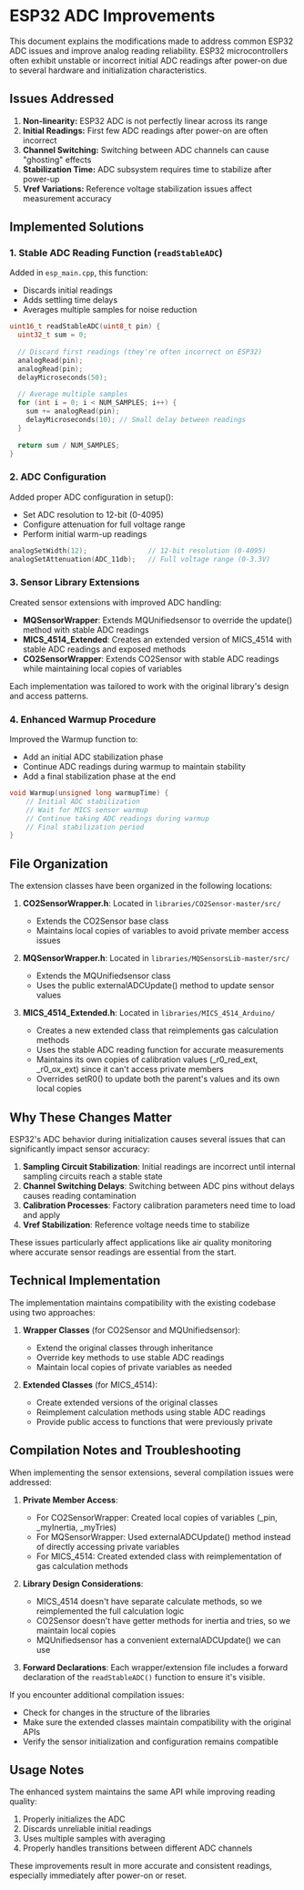 # ESP32 ADC Improvements

This document explains the modifications made to address common ESP32 ADC issues and improve analog reading reliability. ESP32 microcontrollers often exhibit unstable or incorrect initial ADC readings after power-on due to several hardware and initialization characteristics.

## Issues Addressed

1. **Non-linearity:** ESP32 ADC is not perfectly linear across its range
2. **Initial Readings:** First few ADC readings after power-on are often incorrect
3. **Channel Switching:** Switching between ADC channels can cause "ghosting" effects
4. **Stabilization Time:** ADC subsystem requires time to stabilize after power-up
5. **Vref Variations:** Reference voltage stabilization issues affect measurement accuracy

## Implemented Solutions

### 1. Stable ADC Reading Function (`readStableADC`)

Added in `esp_main.cpp`, this function:
- Discards initial readings
- Adds settling time delays
- Averages multiple samples for noise reduction

```cpp
uint16_t readStableADC(uint8_t pin) {
  uint32_t sum = 0;
  
  // Discard first readings (they're often incorrect on ESP32)
  analogRead(pin);
  analogRead(pin);
  delayMicroseconds(50);
  
  // Average multiple samples
  for (int i = 0; i < NUM_SAMPLES; i++) {
    sum += analogRead(pin);
    delayMicroseconds(10); // Small delay between readings
  }
  
  return sum / NUM_SAMPLES;
}
```

### 2. ADC Configuration

Added proper ADC configuration in setup():
- Set ADC resolution to 12-bit (0-4095)
- Configure attenuation for full voltage range
- Perform initial warm-up readings

```cpp
analogSetWidth(12);               // 12-bit resolution (0-4095)
analogSetAttenuation(ADC_11db);   // Full voltage range (0-3.3V)
```

### 3. Sensor Library Extensions

Created sensor extensions with improved ADC handling:

- **MQSensorWrapper**: Extends MQUnifiedsensor to override the update() method with stable ADC readings
- **MICS_4514_Extended**: Creates an extended version of MICS_4514 with stable ADC readings and exposed methods
- **CO2SensorWrapper**: Extends CO2Sensor with stable ADC readings while maintaining local copies of variables

Each implementation was tailored to work with the original library's design and access patterns.

### 4. Enhanced Warmup Procedure

Improved the Warmup function to:
- Add an initial ADC stabilization phase
- Continue ADC readings during warmup to maintain stability
- Add a final stabilization phase at the end

```cpp
void Warmup(unsigned long warmupTime) {
    // Initial ADC stabilization
    // Wait for MICS sensor warmup
    // Continue taking ADC readings during warmup
    // Final stabilization period
}
```

## File Organization

The extension classes have been organized in the following locations:

1. **CO2SensorWrapper.h**: Located in `libraries/CO2Sensor-master/src/`
   - Extends the CO2Sensor base class
   - Maintains local copies of variables to avoid private member access issues

2. **MQSensorWrapper.h**: Located in `libraries/MQSensorsLib-master/src/`
   - Extends the MQUnifiedsensor class
   - Uses the public externalADCUpdate() method to update sensor values

3. **MICS_4514_Extended.h**: Located in `libraries/MICS_4514_Arduino/`
   - Creates a new extended class that reimplements gas calculation methods
   - Uses the stable ADC reading function for accurate measurements
   - Maintains its own copies of calibration values (_r0_red_ext, _r0_ox_ext) since it can't access private members
   - Overrides setR0() to update both the parent's values and its own local copies

## Why These Changes Matter

ESP32's ADC behavior during initialization causes several issues that can significantly impact sensor accuracy:

1. **Sampling Circuit Stabilization**: Initial readings are incorrect until internal sampling circuits reach a stable state
2. **Channel Switching Delays**: Switching between ADC pins without delays causes reading contamination
3. **Calibration Processes**: Factory calibration parameters need time to load and apply
4. **Vref Stabilization**: Reference voltage needs time to stabilize

These issues particularly affect applications like air quality monitoring where accurate sensor readings are essential from the start.

## Technical Implementation

The implementation maintains compatibility with the existing codebase using two approaches:

1. **Wrapper Classes** (for CO2Sensor and MQUnifiedsensor):
   - Extend the original classes through inheritance
   - Override key methods to use stable ADC readings
   - Maintain local copies of private variables as needed

2. **Extended Classes** (for MICS_4514):
   - Create extended versions of the original classes
   - Reimplement calculation methods using stable ADC readings
   - Provide public access to functions that were previously private

## Compilation Notes and Troubleshooting

When implementing the sensor extensions, several compilation issues were addressed:

1. **Private Member Access**: 
   - For CO2SensorWrapper: Created local copies of variables (_pin, _myInertia, _myTries)
   - For MQSensorWrapper: Used externalADCUpdate() method instead of directly accessing private variables
   - For MICS_4514: Created extended class with reimplementation of gas calculation methods

2. **Library Design Considerations**:
   - MICS_4514 doesn't have separate calculate methods, so we reimplemented the full calculation logic
   - CO2Sensor doesn't have getter methods for inertia and tries, so we maintain local copies
   - MQUnifiedsensor has a convenient externalADCUpdate() we can use

3. **Forward Declarations**: Each wrapper/extension file includes a forward declaration of the `readStableADC()` function to ensure it's visible.

If you encounter additional compilation issues:
- Check for changes in the structure of the libraries
- Make sure the extended classes maintain compatibility with the original APIs
- Verify the sensor initialization and configuration remains compatible

## Usage Notes

The enhanced system maintains the same API while improving reading quality:
1. Properly initializes the ADC
2. Discards unreliable initial readings
3. Uses multiple samples with averaging
4. Properly handles transitions between different ADC channels

These improvements result in more accurate and consistent readings, especially immediately after power-on or reset. 